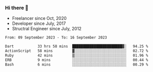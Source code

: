 ### Hi there 👋

- Freelancer since Oct, 2020
- Developer since July, 2017
- Structral Engineer since July, 2012

<!--START_SECTION:waka-->

```txt
From: 09 September 2023 - To: 16 September 2023

Dart           33 hrs 58 mins  ███████████████████████▓░   94.25 %
ActionScript   58 mins         ▓░░░░░░░░░░░░░░░░░░░░░░░░   02.72 %
Ruby           42 mins         ▒░░░░░░░░░░░░░░░░░░░░░░░░   01.96 %
ERB            9 mins          ░░░░░░░░░░░░░░░░░░░░░░░░░   00.44 %
Bash           6 mins          ░░░░░░░░░░░░░░░░░░░░░░░░░   00.29 %
```

<!--END_SECTION:waka-->
